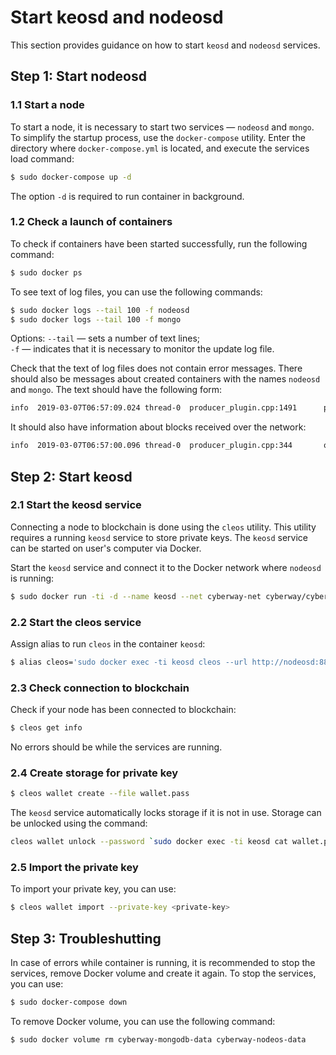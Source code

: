 # Start keosd and nodeosd

This section provides guidance on how to start `keosd` and `nodeosd` services.

## Step 1: Start nodeosd

### 1.1 Start a node

To start a node, it is necessary to start two services — `nodeosd` and `mongo`. To simplify the startup process, use the `docker-compose` utility. Enter the directory where `docker-compose.yml` is located, and execute the services load command:
```sh
$ sudo docker-compose up -d
```

The option `-d` is required to run container in background.

### 1.2 Check a launch of containers
To check if containers have been started successfully, run the following command:
```sh
$ sudo docker ps
```

To see text of log files, you can use the following commands:
```sh
$ sudo docker logs --tail 100 -f nodeosd
$ sudo docker logs --tail 100 -f mongo
```
Options:
`--tail` — sets a number of text lines;  
`-f` — indicates that it is necessary to monitor the update log file.

Check that the text of log files does not contain error messages. There should also be messages about created containers with the names `nodeosd` and `mongo`. The text should have the following form:
```sh
info  2019-03-07T06:57:09.024 thread-0  producer_plugin.cpp:1491      produce_block        ] Produced block 00000c992d36ab56... #3225 @ 2019-03-07T06:57:09.000 signed by producera [trxs: 0, lib: 2564, confirmed: 0]
```
It should also have information about blocks received over the network:
```sh
info  2019-03-07T06:57:00.096 thread-0  producer_plugin.cpp:344       on_incoming_block    ] Received block 6d6ac52bfe754174... #3222 @ 2019-03-07T06:57:00.000 signed by cyber [trxs: 0, lib: 2562, conf: 0, latency: 96 ms]
```

## Step 2: Start keosd

### 2.1 Start the keosd service

Connecting a node to blockchain is done using the `cleos` utility. This utility requires a running `keosd` service to store private keys. The `keosd` service can be started on user's computer via Docker.  

Start the `keosd` service and connect it to the Docker network where `nodeosd` is running:
```sh
$ sudo docker run -ti -d --name keosd --net cyberway-net cyberway/cyberway:stable /opt/cyberway/bin/keosd
```

### 2.2 Start the cleos service
Assign alias to run `cleos` in the container `keosd`:
```sh
$ alias cleos='sudo docker exec -ti keosd cleos --url http://nodeosd:8888'
```

### 2.3 Check connection to blockchain
Check if your node has been connected to blockchain:
```sh
$ cleos get info
```
No errors should be while the services are running.

### 2.4 Create storage for private key

```sh
$ cleos wallet create --file wallet.pass
```

The `keosd` service automatically locks storage if it is not in use. Storage can be unlocked using the command:
```sh
cleos wallet unlock --password `sudo docker exec -ti keosd cat wallet.pass`
```

### 2.5 Import the private key
To import your private key, you can use:
```sh
$ cleos wallet import --private-key <private-key>
```

## Step 3: Troubleshutting
In case of errors while container is running, it is recommended to stop the services, remove Docker volume and create it again.
To stop the services, you can use:
```sh
$ sudo docker-compose down
```

To remove Docker volume, you can use the following command:
```sh
$ sudo docker volume rm cyberway-mongodb-data cyberway-nodeos-data
```

